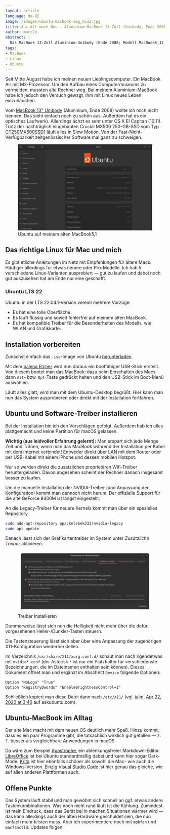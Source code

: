 ```yaml
---
layout: article
language: de-DE
image: /images/ubuntu-macbook-img_6532.jpg
title: Aus Alt mach Neu – Aluminium-MacBook 13-Zoll (Unibody, Ende 2008) mit Ubuntu
author: marc2o
abstract: |
  Das MacBook 13-Zoll Aluminium-Unibody (Ende 2008; Modell MacBook5,1) lässt sich mit einer SSD und Ubuntu als Betriebssystem in einen neuen Computer verwandeln.
tags:
- MacBook
- Linux
- Ubuntu
---
```


Seit Mitte August habe ich meinen neuen Lieblingscomputer. Ein MacBook Air mit M2-Prozessor. Um den Aufbau eines Computermuseums zu vermeiden, mussten alte Rechner weg. Bei meinem Aluminium-MacBook habe ich jedoch den Versuch gewagt, ihm mit Linux neues Leben einzuhauchen.

<!--more-->

Vom [MacBook 13" Unibody](https://everymac.com/systems/apple/macbook/specs/macbook-core-2-duo-2.0-aluminum-13-late-2008-unibody-specs.html) (Aluminium, Ende 2008) wollte ich mich nicht trennen. Das sieht einfach noch zu schön aus. Außerdem hat es ein optisches Laufwerk). Allerdings ächzt es sehr unter OS X El Capitan (10.11). Trotz der nachträglich eingebauten Crucial MX500 250-GB-SSD vom Typ [CT250MX500SSD1](https://www.crucial.de/ssd/mx500/ct250mx500ssd1) läuft alles in Slow Motion. Von der Fast-Nicht-Verfügbarkeit zeitgenössischer Software mal ganz zu schweigen.

<figure>
<img src="/images/ubuntu-macbook-system-info.png" alt="Ubuntu auf einem MacBook von 2008">
<figcaption>Ubuntu auf meinem alten MacBook5,1</figcaption>
</figure>



## Das richtige Linux für Mac und mich

Es gibt etliche Anleitungen im Netz mit Empfehlungen für ältere Macs. Häufiger allerdings für etwas neuere oder Pro-Modelle. Ich hab 5 verschiedene Linux-Varianten ausprobiert — gut zu laufen und dabei noch gut auszusehen hat am Ende nur eine geschafft.

### Ubuntu LTS 22

Ubuntu in der LTS 22.04.1-Version vereint mehrere Vorzüge:

- Es hat eine tolle Oberfläche.
- Es läuft flüssig und soweit fehlerfrei auf meinem alten MacBook.
- Es hat kompatible Treiber für die Besonderheiten des Modells, wie WLAN und Grafikkarte.


## Installation vorbereiten

Zunächst einfach das `.iso`-Image von Ubuntu [herunterladen](https://ubuntu.com/download).

Mit dem [balena Etcher](https://www.balena.io/etcher/) wird nun daraus ein bootfähiger USB-Stick erstellt. Von diesem bootet man das MacBook: dazu beim Einschalten des Macs dann `Alt`- bzw. `Opt`-Taste gedrückt halten und den USB-Stick im Boot-Menü auswählen.

Läuft alles glatt, wird man mit dem Ubuntu-Desktop begrüßt. Hier kann man nun das System ausprobieren oder direkt mit der Installation fortfahren.


## Ubuntu und Software-Treiber installieren

Bei der Installation bin ich den Vorschlägen gefolgt. Außerdem hab ich alles plattgemacht und keine Partition für macOS gelassen.

**Wichtig (aus leidvoller Erfahrung gelernt):** Man erspart sich jede Menge Zeit und Tränen, wenn man das MacBook während der Installation per Kabel mit dem Internet verbindet! Entweder direkt über LAN mit dem Router oder per USB-Kabel mit einem iPhone und dessen mobilen Hotspot.

Nur so werden direkt die zusätzlichen proprietären Wifi-Treiber heruntergeladen. Davon abgesehen scheint der Rechner danach insgesamt besser zu laufen.

Um die manuelle Installation der NVIDIA-Treiber (und Anpassung der Konfiguration) kommt man dennoch nicht herum. Der offizielle Support für die alte GeForce 9400M ist längst eingestellt.

An die Legacy-Treiber für neuere Kernels kommt man über ein spezielles Repository.

```bash
sudo add-apt-repository ppa:kelebek333/nvidia-legacy
sudo apt update
```

Danach lässt sich der Grafikartentreiber im System unter _Zusätzliche Treiber_ aktivieren.

<figure>
<img src="/images/ubuntu-macbook-treiber-installieren.png" alt="Treiber Installieren">
<figcaption>Treiber Installieren</figcaption>
</figure>

Dummerweise lässt sich nun die Helligkeit nicht mehr über die dafür vorgesehenen Heller-/Dunkler-Tasten steuern.

Die Tastensteuerung lässt sich aber über eine Anpassung der zugehörigen X11-Konfiguration wiederherstellen.

Im Verzeichnis `/usr/share/X11/xorg.conf.d/` schaut man nach irgendetwas mit `nvidia*.conf` (der Asterisk `*` ist nur ein Platzhalter für verschiedenste Bezeichnungen, die im Dateinamen enthalten sein können). Dieses Dokument öffnet man und ergänzt im Abschnitt `Device` folgende Optionen:

```config
Option "NoLogo" "True"
Option "RegistryDwords" "EnableBrightnessControl=1"
```

Schließlich kopiert man diese Datei dann nach `/etc/X11/` (vgl. [ialm](https://askubuntu.com/users/143625/ialm), [Apr 22, 2020 at 3:46](https://askubuntu.com/questions/126441/brightness-controls-doesnt-work-on-a-macbook-pro-5-5-ubuntu-12-04-lts?rq=1#comment2069082_126559) auf askubuntu.com).


## Ubuntu-MacBook im Alltag

Der alte Mac macht mit dem neuen OS deutlich mehr Spaß. Hinzu kommt, dass es ein paar Programme gibt, die tatsächlich wirklich gut gefallen — z. T. besser als vergleichbare Anwendungen in macOS.

Da wäre zum Beispiel [Apostrophe](https://gitlab.gnome.org/World/apostrophe), ein ablenkungsfreier Markdown-Editor. [LibreOffice](https://www.libreoffice.org) ist bei Ubuntu standardmäßig dabei und kann hier sogar Dark-Mode. [Krita](https://krita.org/en/) ist hier ebenfalls schöner als sowohl die Mac- wie auch die Windows-Version. Einzig [Visual Studio Code](https://code.visualstudio.com/docs/setup/linux) ist hier genau das gleiche, wie auf allen anderen Plattformen auch.

## Offene Punkte

Das System läuft stabil und man gewöhnt sich schnell an ggf. etwas andere Tastenkombinationen. Was noch nicht rund läuft ist die Kühlung. Zumindest ist mein Eindruck, dass das Gerät bei in machen Situationen wärmer wird — das kann allerdings auch der alten Hardware geschuldet sein, die nun einfach mehr leisten muss. Aber ich experimentiere noch mit `mpbfan` und `macfanctld`. Updates folgen.